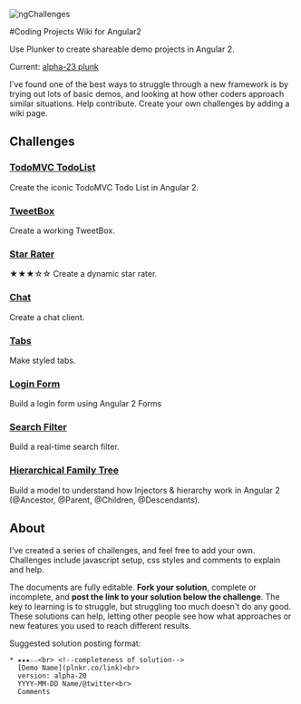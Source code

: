 ![ngChallenges](ng2Challenges.png?raw=true)

#Coding Projects Wiki for Angular2

Use Plunker to create shareable demo projects in Angular 2. 

Current: [alpha-23 plunk](http://plnkr.co/edit/vzytPu?p=preview)

I've found one of the best ways to struggle through a new framework is by trying out lots of basic demos, and looking at how other coders approach similar situations. Help contribute. Create your own challenges by adding a wiki page.


## Challenges

### [TodoMVC TodoList](https://github.com/ShMcK/ng2Challenges/wiki/TodoMVC)
Create the iconic TodoMVC Todo List in Angular 2.

### [TweetBox](https://github.com/ShMcK/ng2Challenges/wiki/TweetBox)
Create a working TweetBox.

### [Star Rater](https://github.com/ShMcK/ng2Challenges/wiki/Star-Rater)
★★★☆☆
Create a dynamic star rater.

### [Chat](https://github.com/ShMcK/ng2Challenges/wiki/Chat)
Create a chat client. 

### [Tabs](https://github.com/ShMcK/ng2Challenges/wiki/Tabs)
Make styled tabs.

### [Login Form](https://github.com/ShMcK/ng2Challenges/wiki/Login-Form)
Build a login form using Angular 2 Forms

### [Search Filter](https://github.com/ShMcK/ng2Challenges/wiki/Search-Filter)
Build a real-time search filter.

### [Hierarchical Family Tree](https://github.com/ShMcK/ng2Challenges/wiki/Family-Tree)
Build a model to understand how Injectors & hierarchy work in Angular 2 (@Ancestor, @Parent, @Children, @Descendants).

## About
I've created a series of challenges, and feel free to add your own. Challenges include javascript setup, css styles and comments to explain and help.

The documents are fully editable. **Fork your solution**, complete or incomplete, and **post the link to your solution below the challenge**. The key to learning is to struggle, but struggling too much doesn't do any good. These solutions can help, letting other people see how what approaches or new features you used to reach different results.

Suggested solution posting format:
```
* ★★★☆☆<br> <!--completeness of solution-->
  [Demo Name](plnkr.co/link)<br>
  version: alpha-20
  YYYY-MM-DD Name/@twitter<br>
  Comments
```
